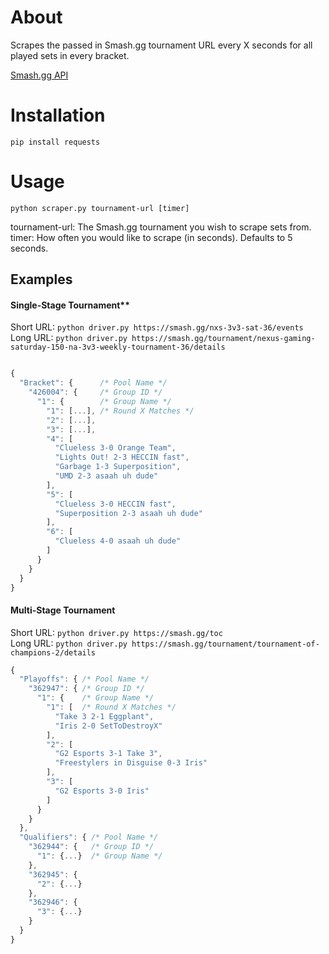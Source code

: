 # About

Scrapes the passed in Smash.gg tournament URL every X seconds for all played sets in every bracket.

[Smash.gg API](https://help.smash.gg/hc/en-us/articles/217471947-API-Access)  

# Installation

`pip install requests`

# Usage

`python scraper.py tournament-url [timer]`

tournament-url: The Smash.gg tournament you wish to scrape sets from.
timer: How often you would like to scrape (in seconds). Defaults to 5 seconds. 

## Examples

#### Single-Stage Tournament**

Short URL: `python driver.py https://smash.gg/nxs-3v3-sat-36/events`  
Long URL: `python driver.py https://smash.gg/tournament/nexus-gaming-saturday-150-na-3v3-weekly-tournament-36/details`  

```js tournament.json

{
  "Bracket": {      /* Pool Name */
    "426004": {     /* Group ID */
      "1": {        /* Group Name */
        "1": [...], /* Round X Matches */
        "2": [...], 
        "3": [...], 
        "4": [
          "Clueless 3-0 Orange Team", 
          "Lights Out! 2-3 HECCIN fast", 
          "Garbage 1-3 Superposition", 
          "UMD 2-3 asaah uh dude"
        ], 
        "5": [
          "Clueless 3-0 HECCIN fast", 
          "Superposition 2-3 asaah uh dude"
        ], 
        "6": [
          "Clueless 4-0 asaah uh dude"
        ]
      }
    }
  }
}

``` 

#### Multi-Stage Tournament

Short URL: `python driver.py https://smash.gg/toc`  
Long URL: `python driver.py https://smash.gg/tournament/tournament-of-champions-2/details`  

```js tournament.json
{
  "Playoffs": { /* Pool Name */
    "362947": { /* Group ID */
      "1": {    /* Group Name */
        "1": [  /* Round X Matches */
          "Take 3 2-1 Eggplant", 
          "Iris 2-0 SetToDestroyX"
        ], 
        "2": [
          "G2 Esports 3-1 Take 3", 
          "Freestylers in Disguise 0-3 Iris"
        ], 
        "3": [
          "G2 Esports 3-0 Iris"
        ]
      }
    }
  }, 
  "Qualifiers": { /* Pool Name */
    "362944": {   /* Group ID */
      "1": {...}  /* Group Name */
    }, 
    "362945": {
      "2": {...}
    }, 
    "362946": {
      "3": {...}
    }
  }
}

```